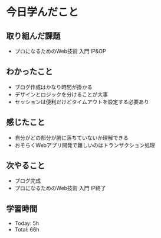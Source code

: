 # 今日学んだこと
## 取り組んだ課題
- プロになるためのWeb技術 入門 IP&OP
## わかったこと
- ブログ作成はかなり時間が掛かる
- デザインとロジックを分けることが大事
- セッションは便利だけどタイムアウトを設定する必要あり
## 感じたこと
- 自分がどの部分が腑に落ちていないか理解できる
- おそらくWebアプリ開発で難しいのはトランザクション処理
## 次やること
- ブログ完成
- プロになるためのWeb技術 入門 IP終了
## 学習時間
- Today: 5h
- Total: 66h
